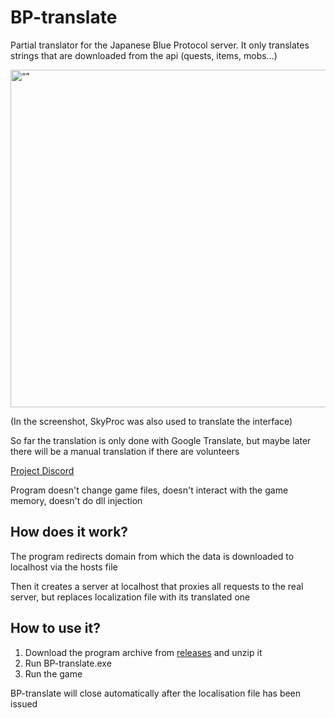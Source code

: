 # BP-translate

Partial translator for the Japanese Blue Protocol server. It only translates strings that are downloaded from the api (quests, items, mobs...)
 
<img src="https://i.imgur.com/FKgd7jP.png" alt= “” width="960" height="540">

(In the screenshot, SkyProc was also used to translate the interface)

So far the translation is only done with Google Translate, but maybe later there will be a manual translation if there are volunteers

[Project Discord](https://discord.gg/YhKkzdduC)

Program doesn't change game files, doesn't interact with the game memory, doesn't do dll injection

## How does it work?

The program redirects domain from which the data is downloaded to localhost via the hosts file

Then it creates a server at localhost that proxies all requests to the real server, but replaces localization file with its translated one

## How to use it?

1. Download the program archive from [releases](https://github.com/ArtFect/BP-translate/releases) and unzip it
2. Run BP-translate.exe
3. Run the game


BP-translate will close automatically after the localisation file has been issued

